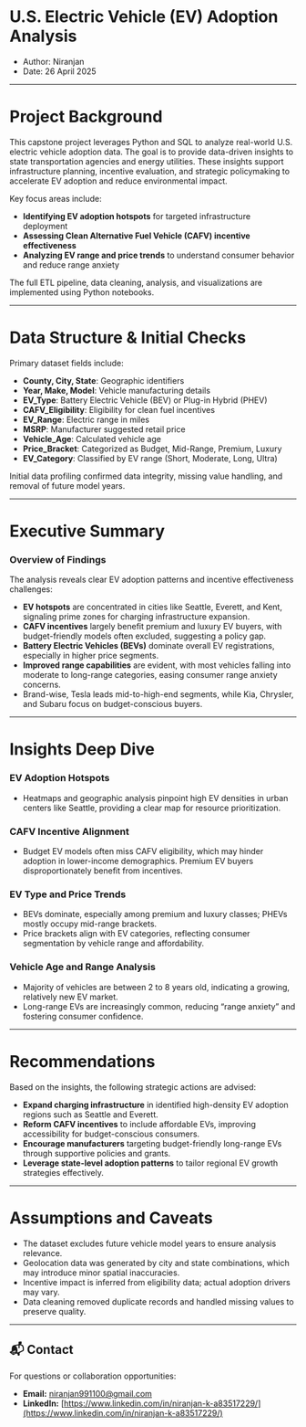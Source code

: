 # U.S. Electric Vehicle (EV) Adoption Analysis

- Author: Niranjan  
- Date: 26 April 2025

---

# Project Background

This capstone project leverages Python and SQL to analyze real-world U.S. electric vehicle adoption data. The goal is to provide data-driven insights to state transportation agencies and energy utilities. These insights support infrastructure planning, incentive evaluation, and strategic policymaking to accelerate EV adoption and reduce environmental impact.

Key focus areas include:

* **Identifying EV adoption hotspots** for targeted infrastructure deployment  
* **Assessing Clean Alternative Fuel Vehicle (CAFV) incentive effectiveness**  
* **Analyzing EV range and price trends** to understand consumer behavior and reduce range anxiety  

The full ETL pipeline, data cleaning, analysis, and visualizations are implemented using Python notebooks.

---

# Data Structure & Initial Checks

Primary dataset fields include:

* **County, City, State**: Geographic identifiers  
* **Year, Make, Model**: Vehicle manufacturing details  
* **EV_Type**: Battery Electric Vehicle (BEV) or Plug-in Hybrid (PHEV)  
* **CAFV_Eligibility**: Eligibility for clean fuel incentives  
* **EV_Range**: Electric range in miles  
* **MSRP**: Manufacturer suggested retail price  
* **Vehicle_Age**: Calculated vehicle age  
* **Price_Bracket**: Categorized as Budget, Mid-Range, Premium, Luxury  
* **EV_Category**: Classified by EV range (Short, Moderate, Long, Ultra)  

Initial data profiling confirmed data integrity, missing value handling, and removal of future model years.

---

# Executive Summary

### Overview of Findings

The analysis reveals clear EV adoption patterns and incentive effectiveness challenges:

- **EV hotspots** are concentrated in cities like Seattle, Everett, and Kent, signaling prime zones for charging infrastructure expansion.  
- **CAFV incentives** largely benefit premium and luxury EV buyers, with budget-friendly models often excluded, suggesting a policy gap.  
- **Battery Electric Vehicles (BEVs)** dominate overall EV registrations, especially in higher price segments.  
- **Improved range capabilities** are evident, with most vehicles falling into moderate to long-range categories, easing consumer range anxiety concerns.  
- Brand-wise, Tesla leads mid-to-high-end segments, while Kia, Chrysler, and Subaru focus on budget-conscious buyers.

---

# Insights Deep Dive

### EV Adoption Hotspots

- Heatmaps and geographic analysis pinpoint high EV densities in urban centers like Seattle, providing a clear map for resource prioritization.

### CAFV Incentive Alignment

- Budget EV models often miss CAFV eligibility, which may hinder adoption in lower-income demographics. Premium EV buyers disproportionately benefit from incentives.

### EV Type and Price Trends

- BEVs dominate, especially among premium and luxury classes; PHEVs mostly occupy mid-range brackets.  
- Price brackets align with EV categories, reflecting consumer segmentation by vehicle range and affordability.

### Vehicle Age and Range Analysis

- Majority of vehicles are between 2 to 8 years old, indicating a growing, relatively new EV market.  
- Long-range EVs are increasingly common, reducing “range anxiety” and fostering consumer confidence.

---

# Recommendations

Based on the insights, the following strategic actions are advised:

- **Expand charging infrastructure** in identified high-density EV adoption regions such as Seattle and Everett.  
- **Reform CAFV incentives** to include affordable EVs, improving accessibility for budget-conscious consumers.  
- **Encourage manufacturers** targeting budget-friendly long-range EVs through supportive policies and grants.  
- **Leverage state-level adoption patterns** to tailor regional EV growth strategies effectively.

---

# Assumptions and Caveats

- The dataset excludes future vehicle model years to ensure analysis relevance.  
- Geolocation data was generated by city and state combinations, which may introduce minor spatial inaccuracies.  
- Incentive impact is inferred from eligibility data; actual adoption drivers may vary.  
- Data cleaning removed duplicate records and handled missing values to preserve quality.

---

## 📬 Contact

For questions or collaboration opportunities:  

- **Email:** [niranjan991100@gmail.com](mailto:niranjan991100@gmail.com)  
- **LinkedIn:** [https://www.linkedin.com/in/niranjan-k-a83517229/](https://www.linkedin.com/in/niranjan-k-a83517229/)
